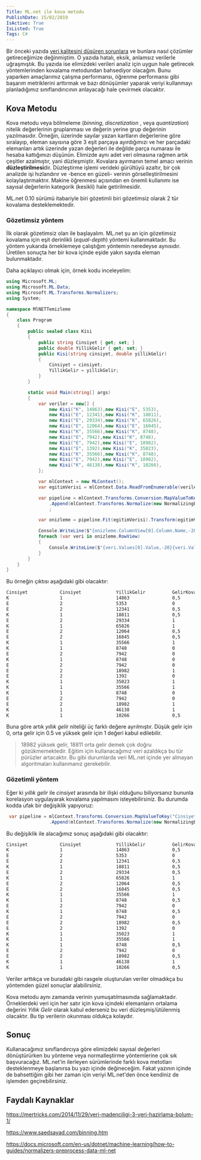 ```yaml
---
Title: ML.net ile kova metodu
PublishDate: 15/02/2019
IsActive: True
IsListed: True
Tags: C#
---
```


Bir önceki yazıda [veri kalitesini düşüren sorunlara](http://www.cihanyakar.com/1-ml-net-veri-kalitesi) ve bunlara nasıl çözümler getireceğimize değinmiştim. O yazıda hatalı, eksik, anlamsız verilerle uğraşmıştık. Bu yazıda ise elimizdeki verileri analiz için uygun hale getirecek yöntemlerinden kovalama metodundan bahsediyor olacağım. Bunu yaparken amaçlarımız çalışma performansı, öğrenme performansı gibi başarım metriklerini arttırmak ve bazı dönüşümler yaparak veriyi kullanmayı planladığımız sınıflandırıcının anlayacağı hale çevirmek olacaktır.

## Kova Metodu
Kova metodu veya bölmeleme (_binning_, _discretization_ , veya _quantization_) nitelik değerlerinin gruplanması ve değerin yerine grup değerinin yazılmasıdır. Örneğin, üzerinde sayılar yazan kartların değerlerine göre sıralayıp, eleman sayısına göre 3 eşit parçaya ayırdığımızı ve her parçadaki elemanları artık üzerinde yazan değerleri ile değilde parça numarası ile hesaba kattığımızı düşünün. Elimizde aynı adet veri olmasına rağmen artık çeşitler azalmıştır, yani düzleşmiştir. Kovalara ayırmanın temel amacı verinin **düzleştirilmesi**dir.  Düzleştirme işlemi verideki gürültüyü azaltır,  bir çok analizde işi hızlandırır ve -bence en güzeli- verinin görselleştirilmesini kolaylaştırmaktrır. Makine öğrenmesi açısından en önemli kullanımı ise sayısal değerlerin kategorik (kesikli) hale getirilmesidir.

ML.net 0.10 sürümü itabariyle biri gözetimli biri gözetimsiz olarak 2 tür kovalama desteklemektedir. 

### Gözetimsiz yöntem

İlk olarak gözetimsiz olan ile başlayalım. ML.net şu an için gözetimsiz kovalama için eşit derinlikli (_equal-depth_) yöntemi kullanmaktadır. Bu yöntem yukarıda örneklemeye çalıştığım yöntemin neredeyse aynısıdır. Üretilen sonuçta her bir kova içinde eşide yakın sayıda eleman bulunmaktadır.

Daha açıklayıcı olmak için, örnek kodu inceleyelim:

```c#
using Microsoft.ML;
using Microsoft.ML.Data;
using Microsoft.ML.Transforms.Normalizers;
using System;

namespace MlNETTemizleme
{
    class Program
    {
        public sealed class Kisi
        {
            public string Cinsiyet { get; set; }
            public double YillikGelir { get; set; }
            public Kisi(string cinsiyet, double yillikGelir)
            {
                Cinsiyet = cinsiyet;
                YillikGelir = yillikGelir;
            }
        }

        static void Main(string[] args)
        {
            var veriler = new[] {
                new Kisi("K", 14863),new Kisi("E", 5353),
                new Kisi("E", 12341),new Kisi("K", 18811),
                new Kisi("E", 29334),new Kisi("K", 65826),
                new Kisi("E", 12064),new Kisi("E", 16845),
                new Kisi("K", 35566),new Kisi("K", 8748),
                new Kisi("E", 7942),new Kisi("K", 8748),
                new Kisi("E", 7942),new Kisi("E", 18982),
                new Kisi("E", 1392),new Kisi("K", 35023),
                new Kisi("K", 35566),new Kisi("K", 8748),
                new Kisi("E", 7942),new Kisi("E", 18982),
                new Kisi("K", 46138),new Kisi("K", 10266),
            };

            var mlContext = new MLContext();
            var egitimVerisi = mlContext.Data.ReadFromEnumerable(veriler);

            var pipeline = mlContext.Transforms.Conversion.MapValueToKey("Cinsiyet")
                .Append(mlContext.Transforms.Normalize(new NormalizingEstimator.BinningColumn("GelirKova", "YillikGelir", numBins: 3)))
                ;

            var onizleme = pipeline.Fit(egitimVerisi).Transform(egitimVerisi).Preview();

            Console.WriteLine($"{onizleme.ColumnView[0].Column.Name,-20}{onizleme.ColumnView[1].Column.Name,-20} {onizleme.ColumnView[2].Column.Name,-20} {onizleme.ColumnView[3].Column.Name,-20}");
            foreach (var veri in onizleme.RowView)
            {
                Console.WriteLine($"{veri.Values[0].Value,-20}{veri.Values[1].Value,-20} {veri.Values[2].Value,-20} {veri.Values[3].Value,-20}");
            }
        }
    }
}


```


Bu örneğin çıktısı aşağıdaki gibi olacaktır:

```bash
Cinsiyet            Cinsiyet             YillikGelir          GelirKova
K                   1                    14863                0,5
E                   2                    5353                 0
E                   2                    12341                0,5
K                   1                    18811                0,5
E                   2                    29334                1
K                   1                    65826                1
E                   2                    12064                0,5
E                   2                    16845                0,5
K                   1                    35566                1
K                   1                    8748                 0
E                   2                    7942                 0
K                   1                    8748                 0
E                   2                    7942                 0
E                   2                    18982                1
E                   2                    1392                 0
K                   1                    35023                1
K                   1                    35566                1
K                   1                    8748                 0
E                   2                    7942                 0
E                   2                    18982                1
K                   1                    46138                1
K                   1                    10266                0,5
```



Buna göre artık _yıllık gelir_ niteliği üç farklı değere ayrılmıştır. Düşük gelir için 0, orta gelir için 0.5 ve yüksek gelir için 1 değeri kabul edilebilir.

> 18982 yüksek gelir, 18811 orta gelir demek çok doğru gözükmemektedir. Eğitim için kullanacağımız veri azaldıkça bu tür pürüzler artacaktır. Bu gibi durumlarda veri ML.net içinde yer almayan algoritmaları kullanmanız gerekebilir. 

### Gözetimli yöntem

Eğer ki _yıllık gelir_ ile _cinsiyet_ arasında bir ilişki olduğunu biliyorsanız bununla korelasyon uygulayarak kovalama yapılmasını isteyebilirsiniz. Bu durumda kodda ufak bir değişiklik yapıyoruz:

```csharp
 var pipeline = mlContext.Transforms.Conversion.MapValueToKey("Cinsiyet")
                .Append(mlContext.Transforms.Normalize(new NormalizingEstimator.SupervisedBinningColumn("GelirKova", "YillikGelir","Cinsiyet", numBins: 3)));
```



Bu değişiklik ile alacağımız sonuç aşağıdaki gibi olacaktır:

```bash
Cinsiyet            Cinsiyet             YillikGelir          GelirKova
K                   1                    14863                0,5
E                   2                    5353                 0
E                   2                    12341                0,5
K                   1                    18811                0,5
E                   2                    29334                0,5
K                   1                    65826                1
E                   2                    12064                0,5
E                   2                    16845                0,5
K                   1                    35566                1
K                   1                    8748                 0,5
E                   2                    7942                 0
K                   1                    8748                 0,5
E                   2                    7942                 0
E                   2                    18982                0,5
E                   2                    1392                 0
K                   1                    35023                1
K                   1                    35566                1
K                   1                    8748                 0,5
E                   2                    7942                 0
E                   2                    18982                0,5
K                   1                    46138                1
K                   1                    10266                0,5
```

Veriler arttıkça ve buradaki gibi rasgele oluşturulan veriler olmadıkça bu yöntemden güzel sonuçlar alabilirsiniz. 

Kova metodu aynı zamanda verinin yumuşatılmasınıda sağlamaktadır. Örneklerdeki veri için her satır için kova içindeki elemanların ortalama değerini _Yıllık Gelir_ olarak kabul ederseniz bu veri düzleşmiş/ütülenmiş olacaktır. Bu tip verilerin okunması oldukça kolaydır.

## Sonuç
Kullanacağımız sınıflandırcıya göre elimizdeki sayısal değerleri dönüştürürken bu yönteme veya normalleştirme yöntemlerine çok sık başvuracağız. ML.net'in ilerleyen sürümlerinde farklı kova metotları desteklenmeye başlanırsa bu yazı içinde değineceğim. Fakat yazının içinde de bahsettiğim gibi her zaman için veriyi ML.net'den önce kendiniz de işlemden geçirebilirsiniz. 


## Faydalı Kaynaklar

https://mertricks.com/2014/11/29/veri-madenciligi-3-veri-hazirlama-bolum-1/

https://www.saedsayad.com/binning.htm

https://docs.microsoft.com/en-us/dotnet/machine-learning/how-to-guides/normalizers-preprocess-data-ml-net
